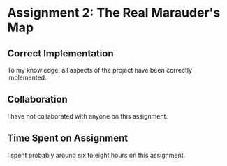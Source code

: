 # Assignment 2: The Real Marauder's Map

## Correct Implementation

To my knowledge, all aspects of the project have been correctly implemented.  

## Collaboration

I have not collaborated with anyone on this assignment.  

## Time Spent on Assignment

I spent probably around six to eight hours on this assignment.  

